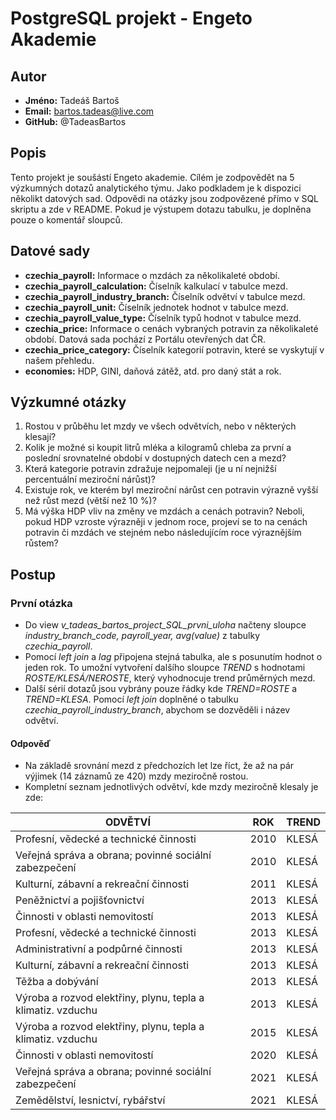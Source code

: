 # PostgreSQL projekt - Engeto Akademie

## Autor
- **Jméno:** Tadeáš Bartoš
- **Email:** bartos.tadeas@live.com
- **GitHub:** @TadeasBartos

## Popis
Tento projekt je soušástí Engeto akademie.
Cílém je zodpovědět na 5 výzkumných dotazů analytického týmu. Jako podkladem je k dispozici několikt datových sad. 
Odpovědi na otázky jsou zodpovězené přímo v SQL skriptu a zde v README. Pokud je výstupem dotazu tabulku, je doplněna pouze o komentář sloupců.

## Datové sady
- **czechia_payroll:** Informace o mzdách za několikaleté období. 
- **czechia_payroll_calculation:** Číselník kalkulací v tabulce mezd.
- **czechia_payroll_industry_branch:** Číselník odvětví v tabulce mezd.
- **czechia_payroll_unit:** Číselník jednotek hodnot v tabulce mezd.
- **czechia_payroll_value_type:** Číselník typů hodnot v tabulce mezd.
- **czechia_price:** Informace o cenách vybraných potravin za několikaleté období. Datová sada pochází z Portálu otevřených dat ČR.
- **czechia_price_category:** Číselník kategorií potravin, které se vyskytují v našem přehledu.
- **economies:** HDP, GINI, daňová zátěž, atd. pro daný stát a rok.

## Výzkumné otázky
1. Rostou v průběhu let mzdy ve všech odvětvích, nebo v některých klesají?
2. Kolik je možné si koupit litrů mléka a kilogramů chleba za první a poslední srovnatelné období v dostupných datech cen a mezd?
3. Která kategorie potravin zdražuje nejpomaleji (je u ní nejnižší percentuální meziroční nárůst)?
4. Existuje rok, ve kterém byl meziroční nárůst cen potravin výrazně vyšší než růst mezd (větší než 10 %)?
5. Má výška HDP vliv na změny ve mzdách a cenách potravin? Neboli, pokud HDP vzroste výrazněji v jednom roce, projeví se to na cenách potravin či mzdách ve stejném nebo následujícím roce výraznějším růstem?

## Postup 

### První otázka
- Do view *v_tadeas_bartos_project_SQL_prvni_uloha* načteny sloupce *industry_branch_code, payroll_year, avg(value)* z tabulky *czechia_payroll*.
- Pomocí *left join* a *lag* připojena stejná tabulka, ale s posunutím hodnot o jeden rok. To umožní vytvoření dalšího sloupce *TREND* s hodnotami *ROSTE/KLESÁ/NEROSTE*, který vyhodnocuje trend průměrných mezd. 
- Další sérií dotazů jsou vybrány pouze řádky kde *TREND=ROSTE* a *TREND=KLESA*. Pomocí *left join* doplněné o tabulku *czechia_payroll_industry_branch*, abychom se dozvěděli i název odvětví.

#### Odpověď
- Na základě srovnání mezd z předchozích let lze říct, že až na pár výjimek (14 záznamů ze 420) mzdy meziročně rostou.
- Kompletní seznam jednotlivých odvětví, kde mzdy meziročně klesaly je zde:

| ODVĚTVÍ | ROK | TREND |
|---------|-----|-------|
| Profesní, vědecké a technické činnosti | 2010 | KLESÁ |
| Veřejná správa a obrana; povinné sociální zabezpečení | 2010 | KLESÁ |
| Kulturní, zábavní a rekreační činnosti | 2011 | KLESÁ |
| Peněžnictví a pojišťovnictví | 2013 | KLESÁ |
| Činnosti v oblasti nemovitostí | 2013 | KLESÁ |
| Profesní, vědecké a technické činnosti | 2013 | KLESÁ |
| Administrativní a podpůrné činnosti | 2013 | KLESÁ |
| Kulturní, zábavní a rekreační činnosti | 2013 | KLESÁ |
| Těžba a dobývání | 2013 | KLESÁ |
| Výroba a rozvod elektřiny, plynu, tepla a klimatiz. vzduchu | 2013 | KLESÁ |
| Výroba a rozvod elektřiny, plynu, tepla a klimatiz. vzduchu | 2015 | KLESÁ |
| Činnosti v oblasti nemovitostí | 2020 | KLESÁ |
| Veřejná správa a obrana; povinné sociální zabezpečení | 2021 | KLESÁ |
| Zemědělství, lesnictví, rybářství | 2021 | KLESÁ |
